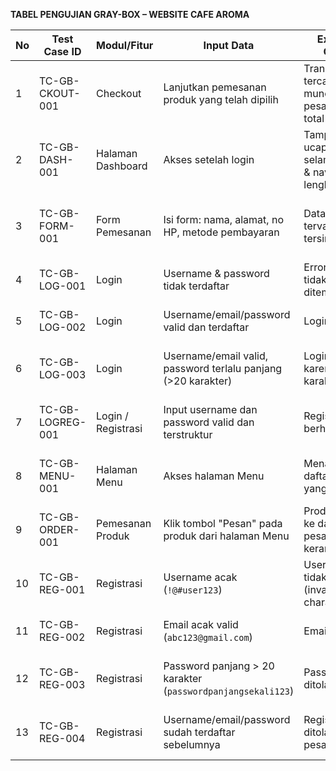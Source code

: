 **TABEL PENGUJIAN GRAY-BOX – WEBSITE CAFE AROMA**

| No | Test Case ID     | Modul/Fitur        | Input Data                                                    | Expected Output                                     | Actual Output                   | Status (Pass/Fail) | Notes                                   |
| -- | ---------------- | ------------------ | ------------------------------------------------------------- | --------------------------------------------------- | ------------------------------- | ------------------ | --------------------------------------- |
| 1  | TC-GB-CKOUT-001  | Checkout           | Lanjutkan pemesanan produk yang telah dipilih                 | Transaksi tercatat, muncul detail pesanan dan total | Detail tidak muncul             | **Fail**           | Validasi akhir transaksi tidak berhasil |
| 2  | TC-GB-DASH-001   | Halaman Dashboard  | Akses setelah login                                           | Tampilkan ucapan selamat datang & navbar lengkap    | Navbar dan ucapan muncul        | **Pass**           | Dashboard sesuai dengan peran user      |
| 3  | TC-GB-FORM-001   | Form Pemesanan     | Isi form: nama, alamat, no HP, metode pembayaran              | Data tervalidasi dan tersimpan                      | Semua data tampil dan tersimpan | **Pass**           | Input pemesanan berhasil dan aman       |
| 4  | TC-GB-LOG-001    | Login              | Username & password tidak terdaftar                           | Error: "Akun tidak ditemukan"                       | Login gagal                     | **Pass**           | Validasi login berfungsi                |
| 5  | TC-GB-LOG-002    | Login              | Username/email/password valid dan terdaftar                   | Login berhasil                                      | Login berhasil                  | **Pass**           | Autentikasi sesuai akun valid           |
| 6  | TC-GB-LOG-003    | Login              | Username/email valid, password terlalu panjang (>20 karakter) | Login ditolak karena panjang karakter               | Login diterima                  | **Fail**           | Validasi panjang password belum ada     |
| 7  | TC-GB-LOGREG-001 | Login / Registrasi | Input username dan password valid dan terstruktur             | Registrasi/login berhasil                           | Login diterima                  | **Pass**           | Validasi input & autentikasi sukses     |
| 8  | TC-GB-MENU-001   | Halaman Menu       | Akses halaman Menu                                            | Menampilkan daftar produk yang tersedia             | Produk tampil sesuai            | **Pass**           | Validasi data produk tampil di UI       |
| 9  | TC-GB-ORDER-001  | Pemesanan Produk   | Klik tombol "Pesan" pada produk dari halaman Menu             | Produk masuk ke daftar pesanan atau keranjang       | Produk tidak masuk              | **Fail**           | Alur pemesanan belum bekerja            |
| 10 | TC-GB-REG-001    | Registrasi         | Username acak (`!@#user123`)                                  | Username tidak diterima (invalid character)         | Username diterima               | **Fail**           | Validasi karakter username longgar      |
| 11 | TC-GB-REG-002    | Registrasi         | Email acak valid (`abc123@gmail.com`)                         | Email diterima                                      | Email diterima                  | **Pass**           | Validasi email berhasil                 |
| 12 | TC-GB-REG-003    | Registrasi         | Password panjang > 20 karakter (`passwordpanjangsekali123`)   | Password ditolak                                    | Password diterima               | **Fail**           | Tidak ada batasan panjang password      |
| 13 | TC-GB-REG-004    | Registrasi         | Username/email/password sudah terdaftar sebelumnya            | Registrasi ditolak, muncul pesan error              | Registrasi ditolak              | **Pass**           | Duplikasi data ditolak dengan baik      |

